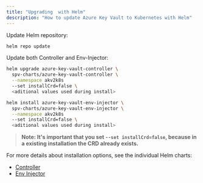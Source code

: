 ```yaml
---
title: "Upgrading  with Helm"
description: "How to update Azure Key Vault to Kubernetes with Helm"
---
```


Update Helm repository:

```bash
helm repo update
```

Update both Controller and Env-Injector:

```bash
helm upgrade azure-key-vault-controller \
  spv-charts/azure-key-vault-controller \
  --namespace akv2k8s
  --set installCrd=false \
  <aditional values used during install>

helm install azure-key-vault-env-injector \
  spv-charts/azure-key-vault-env-injector \
  --namespace akv2k8s
  --set installCrd=false \
  <aditional values used during install>
```

> **Note: It's important that you set `--set installCrd=false`, because in a existing installation the CRD already exists.**

For more details about installation options, see the 
individual Helm charts:

* [Controller](/vdefault/stable/azure-key-vault-controller/README/)
* [Env Injector](/vdefault/stable/azure-key-vault-env-injector/README/)
